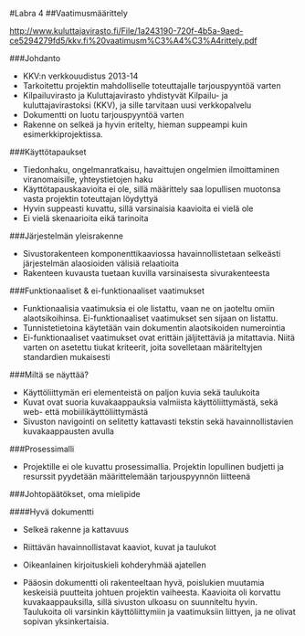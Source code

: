 #Labra 4
##Vaatimusmäärittely

http://www.kuluttajavirasto.fi/File/1a243190-720f-4b5a-9aed-ce5294279fd5/kkv.fi%20vaatimusm%C3%A4%C3%A4rittely.pdf


###Johdanto

- KKV:n verkkouudistus 2013-14
- Tarkoitettu projektin mahdolliselle toteuttajalle tarjouspyyntöä varten
- Kilpailuvirasto ja Kuluttajavirasto yhdistyvät Kilpailu- ja kuluttajavirastoksi (KKV), ja sille tarvitaan
uusi verkkopalvelu
- Dokumentti on luotu tarjouspyyntöä varten
- Rakenne on selkeä ja hyvin eritelty, hieman suppeampi kuin esimerkkiprojektissa. 

###Käyttötapaukset

- Tiedonhaku, ongelmanratkaisu, havaittujen ongelmien ilmoittaminen viranomaisille, yhteystietojen haku
- Käyttötapauskaavioita ei ole, sillä määrittely saa lopullisen muotonsa vasta projektin toteuttajan löydyttyä   
- Hyvin suppeasti kuvattu, sillä varsinaisia kaavioita ei vielä ole
- Ei vielä skenaarioita eikä tarinoita

###Järjestelmän yleisrakenne

- Sivustorakenteen komponenttikaaviossa havainnollistetaan selkeästi järjestelmän alaosioiden välisiä relaatioita
- Rakenteen kuvausta tuetaan kuvilla varsinaisesta sivurakenteesta

###Funktionaaliset & ei-funktionaaliset vaatimukset

- Funktionaalisia vaatimuksia ei ole listattu, vaan ne on jaoteltu omiin alaotsikoihinsa. Ei-funktionaaliset
vaatimukset sen sijaan on listattu.
- Tunnistetietoina käytetään vain dokumentin alaotsikoiden numerointia
- Ei-funktionaaliset vaatimukset ovat erittäin jäljitettäviä ja mitattavia. Niitä varten on asetettu tiukat kriteerit,
joita sovelletaan määriteltyjen standardien mukaisesti

###Miltä se näyttää?

- Käyttöliittymän eri elementeistä on paljon kuvia sekä taulukoita
- Kuvat ovat suoria kuvakaappauksia valmiista käyttöliittymästä, sekä web- että mobiilikäyttöliittymästä
- Sivuston navigointi on selitetty kattavasti tekstin sekä havainnollistavien kuvakaappausten avulla

###Prosessimalli

- Projektille ei ole kuvattu prosessimallia. Projektin lopullinen budjetti ja resurssit pyydetään määrittelemään
tarjouspyynnön liitteenä

###Johtopäätökset, oma mielipide

####Hyvä dokumentti
- Selkeä rakenne ja kattavuus
- Riittävän havainnollistavat kaaviot, kuvat ja taulukot
- Oikeanlainen kirjoituskieli kohderyhmää ajatellen

- Pääosin dokumentti oli rakenteeltaan hyvä, poislukien muutamia keskeisiä puutteita johtuen projektin vaiheesta.
Kaavioita oli korvattu kuvakaappauksilla, sillä sivuston ulkoasu on suunniteltu hyvin. Taulukoita oli varsinkin
käyttöliittymiin ja vaatimuksiin liittyen, ja ne olivat sopivan yksinkertaisia.

